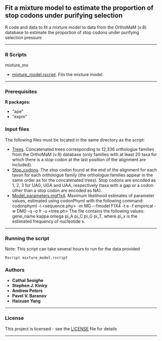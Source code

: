 ## Fit a mixture model to estimate the proportion of stop codons under purifying selection


R code and data to fit a mixture model to data from the OrthoMaM (v.8) database to estimate the proportion of stop codons under purifying selection pressure

***

### R Scripts

mixture_mo
* [mixture_model.rscript](https://github.com/cseoighe/StopEvol/blob/master/MixtureModel/mixture_model.rscript).  Fits the mixture model. 

***

### Prerequisites

**R packages:**
* "ape"
* "expm"

### Input files 

The following files must be located in the same directory as the script:

* [Trees](https://github.com/cseoighe/StopEvol/blob/master/MixtureModel/Trees). Concatenated trees corresponding to 12,336 orthologue families from the OrthoMaM (v.8) database (only families with at least 20 taxa for which there is a stop codon at the last position of the alignment are included).  
* [Stop_codons](https://github.com/cseoighe/StopEvol/blob/master/MixtureModel/Stop_codons). The stop codon found at the end of the alignment for each taxon for each orthologue family (the orthologue families appear in the same order as for the concatenated trees). Stop codons are encoded as 1, 2, 3 for UAG, UGA and UAA, respectively (taxa with a gap or a codon other than a stop codon are encoded as NA). 
* [Model_parameters.mgf1x4](https://github.com/cseoighe/StopEvol/blob/master/MixtureModel/Model_parameters.mgf1x4). Maximum likelihood estimates of parameter values, estimated using codonPhyml with the following command: 
codonphyml -i <sequence.phy> -m MG --fmodel F1X4 -t e -f empirical -w DM0 -q -o lr -u <tree.ph>
The file contains the following values: gene_name kappa omega pi_A pi_C pi_G pi_T, where pi_x is the estimated frequency of nucleotide x.

***

### Running the script

Note: This script can take several hours to run for the data provided

```
Rscript mixture_model.rscript 
```


### Authors

* **Cathal Seoighe**
* **Stephen J. Kiniry**
* **Andrew Peters**
* **Pavel V. Baranov**
* **Haixuan Yang**

***

### License

This project is licensed  - see the [LICENSE](LICENSE) file for details

***






